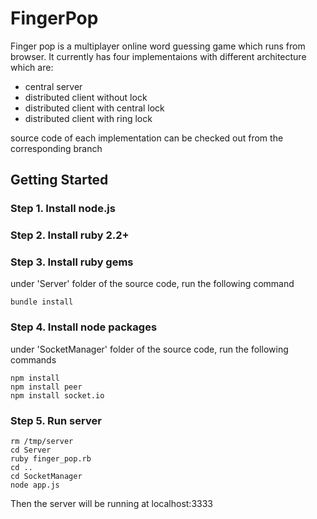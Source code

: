 # FingerPop
Finger pop is a multiplayer online word guessing game which runs from browser. It currently has four implementaions with different architecture which are:

* central server
* distributed client without lock
* distributed client with central lock
* distributed client with ring lock

source code of each implementation can be checked out from the corresponding branch

## Getting Started

### Step 1. Install node.js

### Step 2. Install ruby 2.2+

### Step 3. Install ruby gems
under 'Server' folder of the source code, run the following command
```
bundle install 
```
### Step 4. Install node packages
under 'SocketManager' folder of the source code, run the following commands
```
npm install 
npm install peer
npm install socket.io
```
### Step 5. Run server
```
rm /tmp/server
cd Server
ruby finger_pop.rb
cd ..
cd SocketManager
node app.js
```
Then the server will be running at localhost:3333

